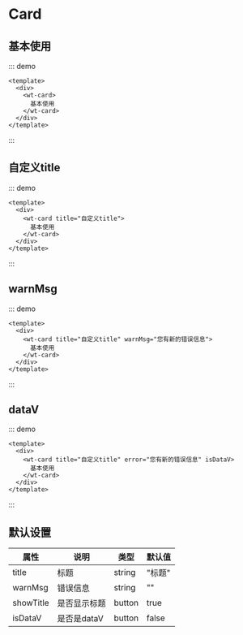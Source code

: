 # Card

## 基本使用

::: demo

```vue
<template>
  <div>
    <wt-card>
      基本使用
    </wt-card>
  </div>
</template>
```

:::

## 自定义title

::: demo

```vue
<template>
  <div>
    <wt-card title="自定义title">
      基本使用
    </wt-card>
  </div>
</template>

```

:::

## warnMsg

::: demo

```vue
<template>
  <div>
    <wt-card title="自定义title" warnMsg="您有新的错误信息">
      基本使用
    </wt-card>
  </div>
</template>

```

:::


## dataV

::: demo

```vue
<template>
  <div>
    <wt-card title="自定义title" error="您有新的错误信息" isDataV>
      基本使用
    </wt-card>
  </div>
</template>

```

:::

## 默认设置

| 属性 | 说明 | 类型 | 默认值 |
| -------- | ------------------------------ | ---------------------------------------------------- | ----------------- |
| title | 标题 | string | "标题" |
| warnMsg | 错误信息 | string | "" |
| showTitle | 是否显示标题 | button  | true |
| isDataV | 是否是dataV | button  | false |
